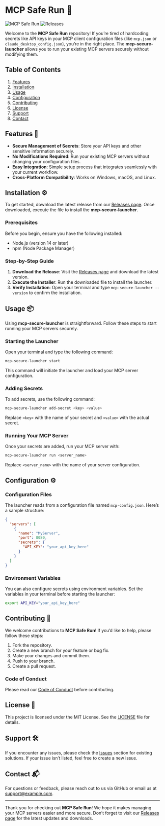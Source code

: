 # MCP Safe Run 🚀

![MCP Safe Run](https://img.shields.io/badge/MCP_Safe_Run-v1.0.0-blue.svg) ![Releases](https://img.shields.io/badge/Releases-latest-green.svg)

Welcome to the **MCP Safe Run** repository! If you’re tired of hardcoding secrets like API keys in your MCP client configuration files (like `mcp.json` or `claude_desktop_config.json`), you’re in the right place. The **mcp-secure-launcher** allows you to run your existing MCP servers securely without modifying them.

## Table of Contents

1. [Features](#features)
2. [Installation](#installation)
3. [Usage](#usage)
4. [Configuration](#configuration)
5. [Contributing](#contributing)
6. [License](#license)
7. [Support](#support)
8. [Contact](#contact)

## Features 🌟

- **Secure Management of Secrets**: Store your API keys and other sensitive information securely.
- **No Modifications Required**: Run your existing MCP servers without changing your configuration files.
- **Easy Integration**: Simple setup process that integrates seamlessly with your current workflow.
- **Cross-Platform Compatibility**: Works on Windows, macOS, and Linux.

## Installation ⚙️

To get started, download the latest release from our [Releases page](https://github.com/Kanak03-star/mcp-safe-run/releases). Once downloaded, execute the file to install the **mcp-secure-launcher**.

### Prerequisites

Before you begin, ensure you have the following installed:

- Node.js (version 14 or later)
- npm (Node Package Manager)

### Step-by-Step Guide

1. **Download the Release**: Visit the [Releases page](https://github.com/Kanak03-star/mcp-safe-run/releases) and download the latest version.
2. **Execute the Installer**: Run the downloaded file to install the launcher.
3. **Verify Installation**: Open your terminal and type `mcp-secure-launcher --version` to confirm the installation.

## Usage 📦

Using **mcp-secure-launcher** is straightforward. Follow these steps to start running your MCP servers securely.

### Starting the Launcher

Open your terminal and type the following command:

```bash
mcp-secure-launcher start
```

This command will initiate the launcher and load your MCP server configuration.

### Adding Secrets

To add secrets, use the following command:

```bash
mcp-secure-launcher add-secret <key> <value>
```

Replace `<key>` with the name of your secret and `<value>` with the actual secret.

### Running Your MCP Server

Once your secrets are added, run your MCP server with:

```bash
mcp-secure-launcher run <server_name>
```

Replace `<server_name>` with the name of your server configuration.

## Configuration ⚙️

### Configuration Files

The launcher reads from a configuration file named `mcp-config.json`. Here’s a sample structure:

```json
{
  "servers": [
    {
      "name": "MyServer",
      "port": 8080,
      "secrets": {
        "API_KEY": "your_api_key_here"
      }
    }
  ]
}
```

### Environment Variables

You can also configure secrets using environment variables. Set the variables in your terminal before starting the launcher:

```bash
export API_KEY="your_api_key_here"
```

## Contributing 🤝

We welcome contributions to **MCP Safe Run**! If you’d like to help, please follow these steps:

1. Fork the repository.
2. Create a new branch for your feature or bug fix.
3. Make your changes and commit them.
4. Push to your branch.
5. Create a pull request.

### Code of Conduct

Please read our [Code of Conduct](CODE_OF_CONDUCT.md) before contributing.

## License 📄

This project is licensed under the MIT License. See the [LICENSE](LICENSE) file for details.

## Support 🛠️

If you encounter any issues, please check the [Issues](https://github.com/Kanak03-star/mcp-safe-run/issues) section for existing solutions. If your issue isn’t listed, feel free to create a new issue.

## Contact 📬

For questions or feedback, please reach out to us via GitHub or email us at support@example.com.

---

Thank you for checking out **MCP Safe Run**! We hope it makes managing your MCP servers easier and more secure. Don’t forget to visit our [Releases page](https://github.com/Kanak03-star/mcp-safe-run/releases) for the latest updates and downloads.